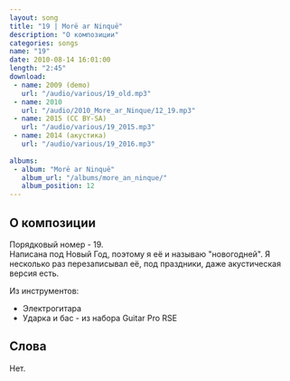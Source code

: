 ```yaml
---
layout: song
title: "19 | Morë ar Ninquë"
description: "О композиции"
categories: songs
name: "19"
date: 2010-08-14 16:01:00
length: "2:45"
download:
 - name: 2009 (demo)
   url: "/audio/various/19_old.mp3"
 - name: 2010
   url: "/audio/2010_More_ar_Ninque/12_19.mp3"
 - name: 2015 (CC BY-SA)
   url: "/audio/various/19_2015.mp3"
 - name: 2014 (акустика)
   url: "/audio/various/19_2016.mp3"
   
albums:
 - album: "Morë ar Ninquë"
   album_url: "/albums/more_an_ninque/"
   album_position: 12
---
```



## О композиции

Порядковый номер - 19.  
Написана под Новый Год, поэтому я её и называю "новогодней". Я несколько раз перезаписывал её, под праздники, даже акустическая версия есть.  

Из инструментов:
- Электрогитара
- Ударка и бас - из набора Guitar Pro RSE
  
## Слова

Нет.  